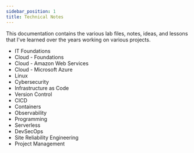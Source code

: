 ```yaml
---
sidebar_position: 1
title: Technical Notes
---
```



This documentation contains the various lab files, notes, ideas, and lessons that I've learned over the years working on various projects.

- IT Foundations
- Cloud - Foundations
- Cloud - Amazon Web Services
- Cloud - Microsoft Azure
- Linux
- Cybersecurity
- Infrastructure as Code
- Version Control
- CICD
- Containers
- Observability
- Programming
- Serverless
- DevSecOps
- Site Reliability Engineering
- Project Management
